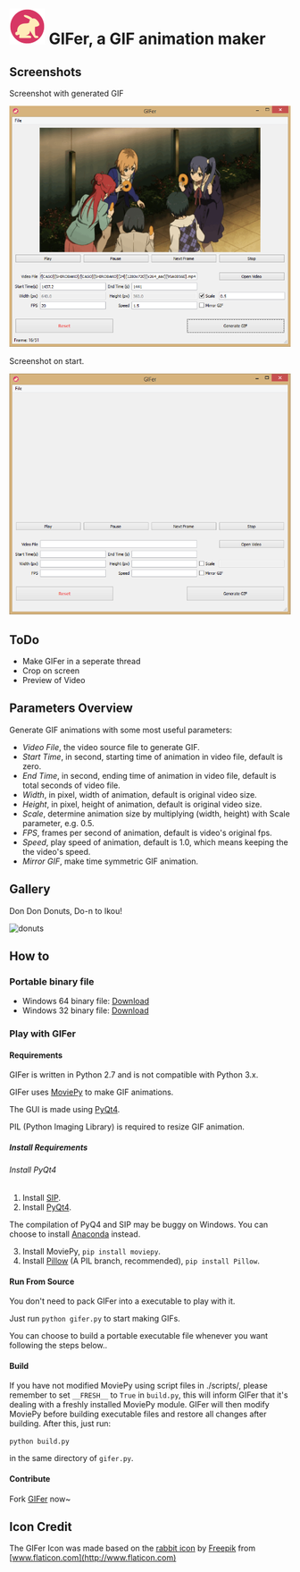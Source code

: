 # ![](images/logo_icon.png) GIFer, a GIF animation maker

## Screenshots

Screenshot with generated GIF

![screenshot Shirobako](screenshots/gifer_screenshot_shirobako.PNG)

Screenshot on start.

![screenshot empty](screenshots/gifer_screenshot.PNG)


## ToDo

- Make GIFer in a seperate thread
- Crop on screen
- Preview of Video

## Parameters Overview
Generate GIF animations with some most useful parameters:
- *Video File*, the video source file to generate GIF.
- *Start Time*, in second, starting time of animation in video file,
  default is zero.
- *End Time*, in second, ending time of animation in video file, default is total
  seconds of video file.
- *Width*, in pixel, width of animation, default is original video size.
- *Height*, in pixel, height of animation, default is original video size.
- *Scale*, determine animation size by multiplying (width, height) with Scale
  parameter, e.g. 0.5.
- *FPS*, frames per second of animation, default is video's original fps.
- *Speed*, play speed of animation, default is 1.0, which means keeping the
  the video's speed.
- *Mirror GIF*, make time symmetric GIF animation.

## Gallery
Don Don Donuts, Do-n to Ikou!

![donuts](screenshots/gifer_gallery_donuts.gif)

## How to

### Portable binary file
- Windows 64 binary file: [Download](https://github.com/mikkkee/gifer/releases/download/v0.1.1/gifer.0.1.1.win64.binary.zip)
- Windows 32 binary file: [Download](https://github.com/mikkkee/gifer/releases/download/v0.1.1/gifer.0.1.1.win32.binary.zip)

### Play with GIFer

#### Requirements

GIFer is written in Python 2.7 and is not compatible with Python 3.x.

GIFer uses [MoviePy](https://github.com/Zulko/moviepy) to make GIF animations.

The GUI is made using [PyQt4](http://www.riverbankcomputing.com/software/pyqt/download).

PIL (Python Imaging Library) is required to resize GIF animation.

##### Install Requirements

###### Install PyQt4

1. Install [SIP](http://www.riverbankcomputing.com/software/sip/download).
2. Install [PyQt4](http://www.riverbankcomputing.com/software/pyqt/download).

The compilation of PyQ4 and SIP may be buggy on Windows. You can choose to 
install [Anaconda](https://www.continuum.io/downloads) instead.

3. Install MoviePy, `pip install moviepy`.
4. Install [Pillow](http://pillow.readthedocs.org/en/latest/) (A PIL branch, 
   recommended), `pip install Pillow`.
   

#### Run From Source
You don't need to pack GIFer into a executable to play with it.

Just run `python gifer.py` to start making GIFs. 

You can choose to build a portable executable file whenever you want following 
the steps below..

#### Build
If you have not modified MoviePy using script files in ./scripts/, please
remember to set `__FRESH__` to `True` in `build.py`, this will inform GIFer
that it's dealing with a freshly installed MoviePy module. GIFer will then
modify MoviePy before building executable files and restore all changes after
building. After this, just run:

`python build.py`

in the same directory of `gifer.py`.

#### Contribute

Fork [GIFer](https://github.com/mikkkee/gifer#fork-destination-box) now~


## Icon Credit
The GIFer Icon was made based on the
[rabbit icon](http://www.flaticon.com/free-icon/rabbit-facing-right_84025) by
[Freepik](http://www.flaticon.com/authors/freepik) from
[www.flaticon.com](http://www.flaticon.com)

